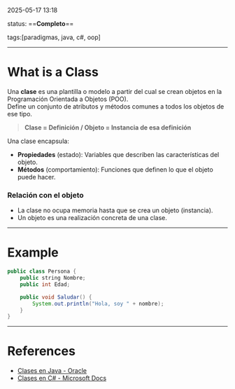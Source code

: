 2025-05-17 13:18

status: ==**Completo**==

tags:[paradigmas, java, c#, oop]

---
# What is a Class
Una **clase** es una plantilla o modelo a partir del cual se crean objetos en la Programación Orientada a Objetos (POO).  
Define un conjunto de atributos y métodos comunes a todos los objetos de ese tipo.

> **Clase = Definición / Objeto = Instancia de esa definición**

Una clase encapsula:
- **Propiedades** (estado): Variables que describen las características del objeto.
- **Métodos** (comportamiento): Funciones que definen lo que el objeto puede hacer.

### Relación con el objeto
- La clase no ocupa memoria hasta que se crea un objeto (instancia).
- Un objeto es una realización concreta de una clase.

---
# Example
```java
public class Persona {
    public string Nombre;
    public int Edad;

    public void Saludar() {
        System.out.println("Hola, soy " + nombre);
    }
}
```

---
# References
- [Clases en Java - Oracle](https://docs.oracle.com/javase/tutorial/java/javaOO/classes.html)
- [Clases en C# - Microsoft Docs](https://learn.microsoft.com/es-es/dotnet/csharp/programming-guide/classes-and-structs/classes)
    